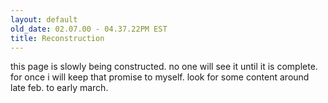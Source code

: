 ```yaml
---
layout: default
old_date: 02.07.00 - 04.37.22PM EST
title: Reconstruction
---
```


this page is slowly being constructed. no one will see it until it is
complete. for once i will keep that promise to myself.  look for some content
around late feb. to early march.
